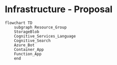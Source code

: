 # Infrastructure - Proposal

```mermaid
flowchart TD
    subgraph Resource_Group
    StorageBlob
    Cognitive_Services_Language
    Cognitive_Search
    Azure_Bot
    Container_App
    Function_App
    end
```
